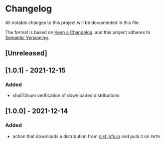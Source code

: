 # Changelog
All notable changes to this project will be documented in this file.

The format is based on [Keep a Changelog](https://keepachangelog.com/en/1.0.0/),
and this project adheres to [Semantic Versioning](https://semver.org/spec/v2.0.0.html).

## [Unreleased]

## [1.0.1] - 2021-12-15
### Added
- sha512sum verification of downloaded distributions

## [1.0.0] - 2021-12-14
### Added
- action that downloads a distribution from [dist.ipfs.io](https://dist.ipfs.io) and puts it on `PATH`
